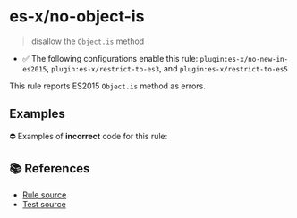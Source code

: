 # es-x/no-object-is
> disallow the `Object.is` method

- ✅ The following configurations enable this rule: `plugin:es-x/no-new-in-es2015`, `plugin:es-x/restrict-to-es3`, and `plugin:es-x/restrict-to-es5`

This rule reports ES2015 `Object.is` method as errors.

## Examples

⛔ Examples of **incorrect** code for this rule:

<eslint-playground type="bad" code="/*eslint es-x/no-object-is: error */
const negZero = Object.is(value, -0)
" />

## 📚 References

- [Rule source](https://github.com/ota-meshi/eslint-plugin-es-x/blob/v5.0.0/lib/rules/no-object-is.js)
- [Test source](https://github.com/ota-meshi/eslint-plugin-es-x/blob/v5.0.0/tests/lib/rules/no-object-is.js)
